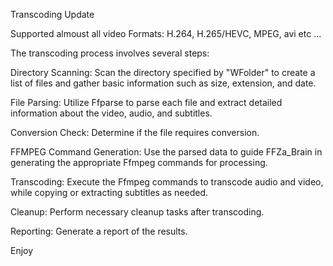 Transcoding Update

Supported almoust all video Formats: H.264, H.265/HEVC, MPEG, avi etc ...

The transcoding process involves several steps:

  Directory Scanning: Scan the directory specified by "WFolder" to create a list of files and gather basic information such as size, extension, and date.

  File Parsing: Utilize Ffparse to parse each file and extract detailed information about the video, audio, and subtitles.

  Conversion Check: Determine if the file requires conversion.

  FFMPEG Command Generation: Use the parsed data to guide FFZa_Brain in generating the appropriate Ffmpeg commands for processing.

  Transcoding: Execute the Ffmpeg commands to transcode audio and video, while copying or extracting subtitles as needed.

  Cleanup: Perform necessary cleanup tasks after transcoding.

  Reporting: Generate a report of the results.

Enjoy
